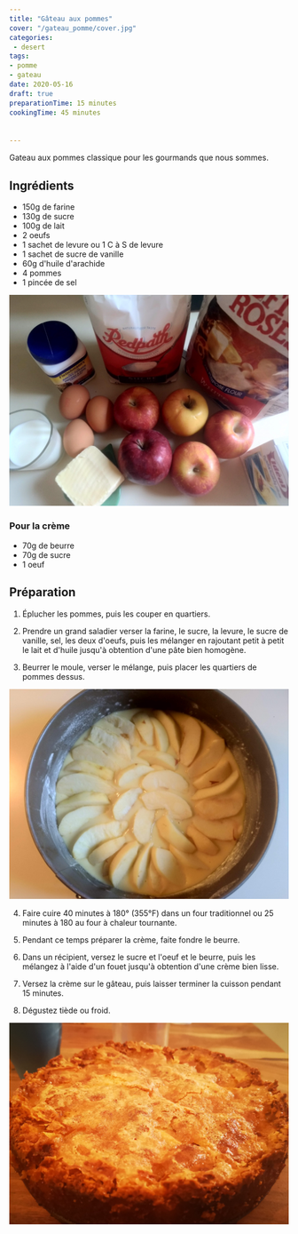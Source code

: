 ```yaml
---
title: "Gâteau aux pommes"
cover: "/gateau_pomme/cover.jpg"
categories:
 - desert
tags:
- pomme
- gateau
date: 2020-05-16
draft: true
preparationTime: 15 minutes 
cookingTime: 45 minutes


---
```

Gateau aux pommes classique pour les gourmands que nous sommes.
<!--more--> 

## Ingrédients

- 150g de farine 
- 130g de sucre 
- 100g de lait
- 2 oeufs
- 1 sachet de levure ou 1 C à S de levure
- 1 sachet de sucre de vanille
- 60g d'huile d'arachide
- 4 pommes
- 1 pincée de sel

![ingredient](01.jpg)

### Pour la crème
- 70g de beurre
- 70g de sucre
- 1 oeuf

## Préparation

1. Éplucher les pommes, puis les couper en quartiers.

2. Prendre un grand saladier verser la farine, le sucre, la levure, le sucre de vanille, sel, les deux d'oeufs, puis les mélanger en rajoutant petit à petit le lait et d'huile jusqu'à obtention d'une pâte bien homogène.

3. Beurrer le moule, verser le mélange, puis placer les quartiers de pommes dessus. 

![avant cuisson](02.jpg)

4. Faire cuire 40 minutes à 180° (355°F) dans un four traditionnel ou 25 minutes à 180 au four à chaleur tournante.

4. Pendant ce temps préparer la crème, faite fondre le beurre.

5. Dans un récipient, versez le sucre et l'oeuf et le beurre, puis les mélangez à l'aide d'un fouet jusqu'à obtention d'une crème bien lisse.

6. Versez la crème sur le gâteau, puis laisser terminer la cuisson pendant 15 minutes.

7. Dégustez tiède ou froid. 

![final](cover.jpg)

